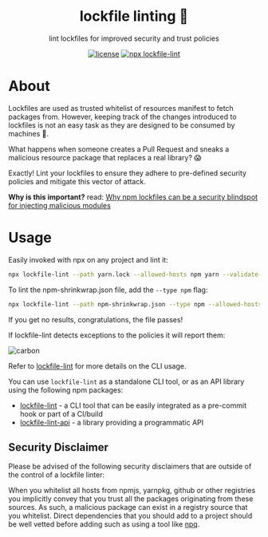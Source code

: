<p align="center"><h1 align="center">
  lockfile linting 🌈
</h1>

<p align="center">
  lint lockfiles for improved security and trust policies
</p>

<p align="center">
  <a href="https://www.npmjs.org/package/lockfile-lint-api"><img src="https://badgen.net/npm/license/lockfile-lint-api" alt="license"/></a>
  <a href="https://github.com/snyk-labs/lockfile-lint#usage"><img src="https://badgen.net/badge/npx/lockfile-lint%20--path%20yarn.lock%20--type%20yarn%20--validate-https%20--allowed-hosts%20npm/blue?icon=npm" alt="npx lockfile-lint" /></a>
</p>

# About

Lockfiles are used as trusted whitelist of resources manifest to fetch packages from.
However, keeping track of the changes introduced to lockfiles is not an easy task as they are designed to be consumed by machines 🤖.

What happens when someone creates a Pull Request and sneaks a malicious resource package that replaces a real library? 😱

Exactly!
Lint your lockfiles to ensure they adhere to pre-defined security policies and mitigate this vector of attack.

**Why is this important?** read: [Why npm lockfiles can be a security blindspot for injecting malicious modules](https://snyk.io/blog/why-npm-lockfiles-can-be-a-security-blindspot-for-injecting-malicious-modules/)

# Usage

Easily invoked with npx on any project and lint it:

```bash
npx lockfile-lint --path yarn.lock --allowed-hosts npm yarn --validate-https
```

To lint the npm-shrinkwrap.json file, add the `--type npm` flag:

```bash
npx lockfile-lint --path npm-shrinkwrap.json --type npm --allowed-hosts npm yarn --validate-https
```

If you get no results, congratulations, the file passes!

If lockfile-lint detects exceptions to the policies it will report them:

![carbon](https://user-images.githubusercontent.com/316371/59755684-09923200-9291-11e9-9add-6886dfc6689a.png)

Refer to [lockfile-lint](https://github.com/snyk-labs/lockfile-lint/tree/master/packages/lockfile-lint) for more details on the CLI usage.

You can use `lockfile-lint` as a standalone CLI tool, or as an API library using the following npm packages:

- [lockfile-lint](https://github.com/snyk-labs/lockfile-lint/tree/master/packages/lockfile-lint) - a CLI tool that can be easily integrated as a pre-commit hook or part of a CI/build
- [lockfile-lint-api](https://github.com/snyk-labs/lockfile-lint/tree/master/packages/lockfile-lint-api) - a library providing a programmatic API

## Security Disclaimer

Please be advised of the following security disclaimers that are outside of the control of a lockfile linter:

When you whitelist all hosts from npmjs, yarnpkg, github or other registries you implicitly convey that you trust all the packages originating from these sources. As such, a malicious package can exist in a registry source that you whitelist. Direct dependencies that you should add to a project should be well vetted before adding such as using a tool like [npq](https://github.com/snyk-labs/npq).

